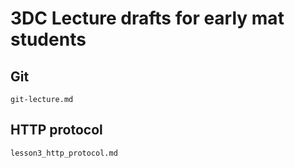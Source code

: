 # 3DC Lecture drafts for early mat students

## Git
    git-lecture.md
## HTTP protocol
    lesson3_http_protocol.md